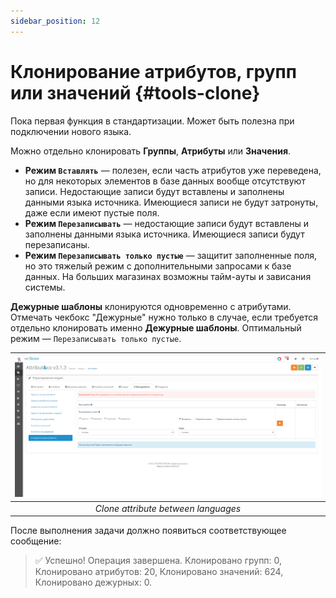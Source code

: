 ```yaml
---
sidebar_position: 12
---
```


# Клонирование атрибутов, групп или значений {#tools-clone}

Пока первая функция в стандартизации. Может быть полезна при подключении нового языка.

Можно отдельно клонировать **Группы**, **Атрибуты** или **Значения**.

- **Режим `Вставлять`** — полезен, если часть атрибутов уже переведена, но для некоторых элементов в базе данных вообще отсутствуют записи. Недостающие записи будут вставлены и заполнены данными языка источника. Имеющиеся записи не будут затронуты, даже если имеют пустые поля.
- **Режим `Перезаписывать`** — недостающие записи будут вставлены и заполнены данными языка источника. Имеющиеся записи будут перезаписаны.
- **Режим `Перезаписывать только пустые`** — защитит заполненные поля, но это тяжелый режим с дополнительными запросами к базе данных. На больших магазинах возможны тайм-ауты и зависания системы.

**Дежурные шаблоны** клонируются одновременно с атрибутами. Отмечать чекбокс "Дежурные" нужно только в случае, если требуется отдельно клонировать именно **Дежурные шаблоны**. Оптимальный режим — `Перезаписывать только пустые`.

| ![Clone](/img/tutorial/clone.jpg) |
|:--:|
| *Clone attribute between languages* |

После выполнения задачи должно появиться соответствующее сообщение:

> ✅ Успешно! Операция завершена. Клонировано групп: 0, Клонировано атрибутов: 20, Клонировано значений: 624, Клонировано дежурных: 0.
